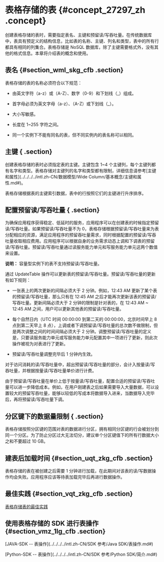 # 表格存储的表 {#concept_27297_zh .concept}

创建表格存储的表时，需要指定表名、主键和预留读/写吞吐量。在传统数据库中，表具有预定义的结构信息，比如表的名称、主键、列名和类型，表中的所有行都具有相同的列集合。表格存储是 NoSQL 数据库，除了主键需要格式外，没有其他的格式信息。本章将介绍表的概念和使用。

## 表名 {#section_wml_skg_cfb .section}

表格存储的表的名称必须符合以下规范：

-   由英文字符（a-z）或（A-Z）、数字（0-9）和下划线（\_）组成。

-   首字母必须为英文字母（a-z）、（A-Z）或下划线（\_）。

-   大小写敏感。

-   长度在 1~255 字符之间。

-   同一个实例下不能有同名的表，但不同实例内的表名称可以相同。


## 主键 { .section}

创建表格存储的表时必须指定表的主键。主键包含 1~4 个主键列，每个主键列都有名字和类型。表格存储对主键列的名字和类型都有限制，详细信息请参考[主键和属性](../../../../intl.zh-CN/数据模型/Wide Column/基本概念/主键和属性.md#)。

表格存储根据表的主键索引数据，表中的行按照它们的主键进行升序排序。

## 配置预留读/写吞吐量 { .section}

为确保应用程序获得稳定、低延时的服务，应用程序可以在创建表的时候指定预留读/写吞吐量。如果预留读/写吞吐量不为 0，表格存储根据预留读/写吞吐量来为表分配相应的资源，满足应用程序的预留吞吐量需求，同时根据配置的预留读/写吞吐量收取相应费用。应用程序可以根据自身的业务需求动态上调和下调表的预留读/写吞吐量。预留读/写吞吐量通过读服务能力单元和写服务能力单元这两个数值来设置。

**说明：** 容量型实例下的表不支持预留读/写吞吐量。

通过 UpdateTable 操作可以更新表的预留读/写吞吐量。预留读/写吞吐量的更新有如下规则：

-   一张表上的两次更新的间隔必须大于 2 分钟。例如，12:43 AM 更新了某个表的预留读/写吞吐量，那么只有在 12:45 AM 之后才能再次更新该表的预留读/写吞吐量。更新间隔必须大于 2 分钟的限制是针对表的，在 12:43 AM ~ 12:45 AM 之间，用户可以更新其他表的预留读/写吞吐量。

-   每个自然日内（UTC 时间 00:00:00 到第二天的 00:00:00，北京时间早上 8 点到第二天早上 8 点），上调或者下调预留读/写吞吐量的总次数不做限制，但是两次调整之间的时间间隔必须大于 2 分钟。调整预留读/写吞吐量的定义是，只要读服务能力单元或写服务能力单元配置其中一项进行了更新，则此次操作被视为对表进行了更新。

-   预留读/写吞吐量调整完毕后 1 分钟内生效。


对于访问消耗的读/写吞吐量中，超出预留读/写吞吐量的部分，会计入按量读/写吞吐量，并根据按量读/写吞吐量单价进行计费。

由于预留读/写吞吐量在单价上低于按量读/写吞吐量，配置合适的预留读/写吞吐量可以进一步降低成本。例如，在用户刚建表之后如果需要导入大量数据，可以设置较大的预留写吞吐量，能够以较低的写成本将数据导入进来，当数据导入完毕后，再将预留读/写吞吐量下调。

## 分区键下的数据量限制 { .section}

表格存储按照分区键的范围对表的数据进行分区，拥有相同分区键的行会被划分到同一个分区。为了防止分区过大无法切分，建议单个分区键值下的所有行数据大小之和不要超过 10 GB。

## 建表后加载时间 {#section_uqt_zkg_cfb .section}

表格存储的表在被创建之后需要 1 分钟进行加载，在此期间对该表的读/写数据操作均会失败。应用程序应该等待表加载完毕后再进行数据操作。

## 最佳实践 {#section_vqt_zkg_cfb .section}

 [表格存储表的最佳实践](../../../../intl.zh-CN/最佳实践/表操作篇.md#) 

## 使用表格存储的 SDK 进行表操作 {#section_vmz_1lg_cfb .section}

[JAVA-SDK -- 表操作](../../../../intl.zh-CN/SDK 参考/Java SDK/表操作.md#) 

 [Python-SDK -- 表操作](../../../../intl.zh-CN/SDK 参考/Python SDK/简介.md#) 

